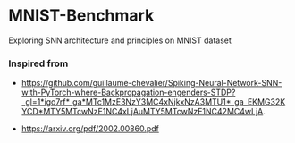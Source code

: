 # MNIST-Benchmark

Exploring SNN architecture and principles on MNIST dataset

### Inspired from

- https://github.com/guillaume-chevalier/Spiking-Neural-Network-SNN-with-PyTorch-where-Backpropagation-engenders-STDP?_gl=1*igo7rf*_ga*MTc1MzE3NzY3MC4xNjkxNzA3MTU1*_ga_EKMG32KYCD*MTY5MTcwNzE1NC4xLjAuMTY5MTcwNzE1NC42MC4wLjA.

- https://arxiv.org/pdf/2002.00860.pdf
